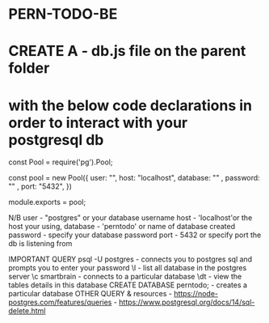 # PERN-TODO-BE

# CREATE A - db.js file on the parent folder 
# with the below code declarations in order to interact with your postgresql db 

const Pool = require('pg').Pool;

const pool = new Pool({
    user: "",
    host: "localhost",
    database: "" ,
    password: ""  ,
    port: "5432",
})

module.exports = pool;

N/B
user - "postgres" or your database username
host - 'localhost'or the host your using,
database - 'perntodo' or name of database created
password -  specify your database password
port - 5432 or specify port the db is listening from

IMPORTANT QUERY
psql -U postgres - connects you to postgres sql and prompts you to enter your password
\l - list all database in the postgres server
\c smartbrain - connects to a particular database
\dt - view the tables details in this database
CREATE DATABASE perntodo; - creates a particular database
OTHER QUERY & resources - https://node-postgres.com/features/queries
                        - https://www.postgresql.org/docs/14/sql-delete.html

